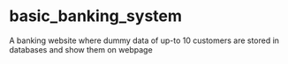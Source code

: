 # basic_banking_system
A banking website where dummy data of up-to 10 customers are stored in databases and show them on webpage 

